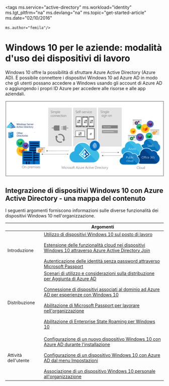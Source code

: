 <properties
	pageTitle="Windows 10 per le aziende: modalità d'uso dei dispositivi di lavoro | Microsoft Azure"
	description="Panoramica della distribuzione dei dispositivi Windows 10 per le grandi imprese e dell'integrazione con Azure Active Directory per il cloud di Windows. Confronta i diversi modi in cui è possibile effettuare il provisioning di un dispositivo e usarlo in un'organizzazione tramite il portale di Azure."
    keywords="cloud windows, Windows in Azure Active Directory, dispositivi Windows 10 in Azure, dispositivi Windows in Azure"
	services="active-directory"
	documentationCenter=""
	authors="femila"
	manager="stevenpo"
	editor=""
	tags="azure-classic-portal"/>

<tags ms.service="active-directory" ms.workload="identity" ms.tgt_pltfrm="na" ms.devlang="na" ms.topic="get-started-article" ms.date="02/10/2016"

	ms.author="femila"/>

# Windows 10 per le aziende: modalità d'uso dei dispositivi di lavoro

Windows 10 offre la possibilità di sfruttare Azure Active Directory (Azure AD). È possibile connettere i dispositivi Windows 10 ad Azure AD in modo che gli utenti possano accedere a Windows usando gli account di Azure AD o aggiungendo i propri ID Azure per accedere alle risorse e alle app aziendali.

![Azure Active Directory con cloud Windows](./media/active-directory-azureadjoin/windows10-overview.png)


## Integrazione di dispositivi Windows 10 con Azure Active Directory - una mappa del contenuto

I seguenti argomenti forniscono informazioni sulle diverse funzionalità dei dispositivi Windows 10 nell'organizzazione.

| | Argomenti |
|--------------------------------|-------------------------------------------------------------------------------------------------------------------------------------------------------------------------------------------------------------------------------------------------------------------------------------------------------------|
| Introduzione | [Utilizzo di dispositivi Windows 10 sul posto di lavoro](active-directory-azureadjoin-windows10-devices.md) <br> <br> [Estensione delle funzionalità cloud nei dispositivi Windows 10 attraverso Azure Active Directory Join](active-directory-azureadjoin-overview.md) <br> <br> [Autenticazione delle identità senza password attraverso Microsoft Passport](active-directory-azureadjoin-passport.md) |
| Distribuzione | [Scenari di utilizzo e considerazioni sulla distribuzione per Aggiunta di Azure AD](active-directory-azureadjoin-deployment-aadjoindirect.md) <br><br> [Connessione di dispositivi associati al dominio ad Azure AD per esperienze con Windows 10](active-directory-azureadjoin-devices-group-policy.md)<br><br>[Abilitazione di Microsoft Passport per lavorare nell'organizzazione](active-directory-azureadjoin-passport-deployment.md)<br><br> [Abilitazione di Enterprise State Roaming per Windows 10](active-directory-windows-enterprise-state-roaming-overview.md)<br><br> |
| Attività dell'utente | [Configurazione di un nuovo dispositivo Windows 10 con Azure AD durante l'installazione](active-directory-azureadjoin-user-frx.md) <br><br> [Configurazione di un dispositivo Windows 10 con Azure AD dal menu Impostazioni](active-directory-azureadjoin-user-upgrade.md) <br><br> [Associazione di un dispositivo Windows 10 personale all'organizzazione](active-directory-azureadjoin-personal-device.md) |

<!---HONumber=AcomDC_0224_2016-->